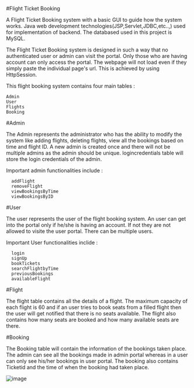 #Flight Ticket Booking

A Flight Ticket Booking system with a basic GUI to guide how the system works.
Java web development technologies(JSP,Servlet,JDBC,etc..,) used for implementation of backend.
The databased used in this project is MySQL.

The Flight Ticket Booking system is designed in such a way that no authenticated user or admin can visit the portal. Only those who are having account can only access the portal. The webpage will not load even if they simply paste the individual page's url. This is achieved by using HttpSession.


This flight booking system contains four main tables :

    Admin 
    User
    Flights
    Booking
    
#Admin

   The Admin represents the administrator who has the ability to modify the system like adding flights, deleting flights, view all the bookings based on time and flight ID. A new admin is created once and there will not be multiple admins as the admin should be unique. logincredentials table will store the login credentials of the admin.
   
 Important admin functionalities include :
 
      addFlight
      removeFlight
      viewBookingsByTime
      viewBookingsByID
      
#User
  
  The user represents the user of the flight booking system. An user can get into the portal only if he/she is having an account. If not they are not allowed to visite the user portal. There can be multiple users. 
  
  
Important User functionalities inclide :

      login
      signUp
      bookTickets
      searchFlightbyTime
      previousBookings
      availableFlight

#Flight
  
  
  The flight table contains all the details of a flight. The maximum capacity of each flight is 60 and if an user tries to book seats from a filled flight then the user will get notified that there is no seats available. The flight also contains how many seats are booked and how many available seats are there.
  
  
#Booking

   The Booking table will contain the information of the bookings taken place. The admin can see all the bookings made in admin portal whereas in a user can only see his/her bookings in user portal. The booking also contains Ticketid and the time of when the booking had taken place.
   
   ![image](https://github.com/Abinaya1805/Flight-Ticket-Booking/assets/93873088/a33eba99-de5a-47cc-b282-20b5e2e6f7fa)

   
 
 



